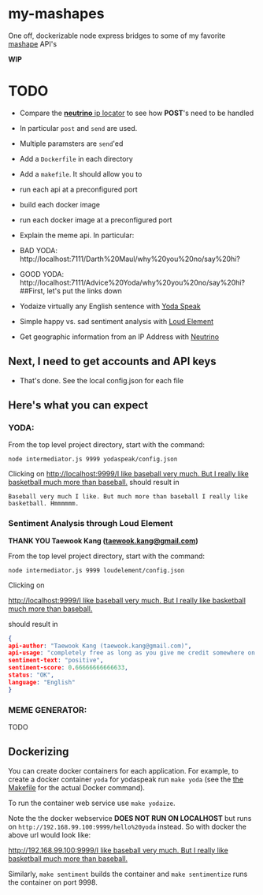 # my-mashapes

One off, dockerizable node express bridges to some of my favorite [mashape](https://www.mashape.com) API's

**WIP**

# TODO
* Compare the [**neutrino** ip locator](./neutrino/mashape-example.js) to see how **POST**'s need to be handled
 * In particular `post` and `send` are used.
 * Multiple paramsters are `send`'ed
* Add a `Dockerfile` in each directory
* Add a `makefile`. It should allow you to
 * run each api at a preconfigured port
 * build each docker image
 * run each docker image at a preconfigured port
* Explain the meme api. In particular:
 * BAD YODA: http://localhost:7111/Darth%20Maul/why%20you%20no/say%20hi?
 * GOOD YODA: http://localhost:7111/Advice%20Yoda/why%20you%20no/say%20hi?
##First, let's put the links down

* Yodaize virtually any English sentence with [Yoda Speak](https://www.mashape.com/ismaelc/yoda-speak)
* Simple happy vs. sad sentiment analysis with [Loud Element](https://www.mashape.com/loudelement/free-natural-language-processing-service)
* Get geographic information from an IP Address with [Neutrino](https://www.mashape.com/neutrinoapi/ip-info)

## Next, I need to get accounts and API keys

* That's done. See the local config.json for each file

## Here's what you can expect

### YODA:

From the top level project directory, start with the command:
```
node intermediator.js 9999 yodaspeak/config.json
```

Clicking on 
[http://localhost:9999/I like baseball very much. But I really like basketball much more than baseball.](http://localhost:9999/I%20like%20baseball%20very%20much.%20But%20I%20really%20like%20basketball%20much%20more%20than%20baseball.)
should result in 
```
Baseball very much I like. But much more than baseball I really like basketball. Hmmmmmm.
```

### Sentiment Analysis through Loud Element

**THANK YOU Taewook Kang (taewook.kang@gmail.com)**

From the top level project directory, start with the command:
```
node intermediator.js 9999 loudelement/config.json
```

Clicking on 

[http://localhost:9999/I like baseball very much. But I really like basketball much more than baseball.](http://localhost:9999/I%20like%20baseball%20very%20much.%20But%20I%20really%20like%20basketball%20much%20more%20than%20baseball.)

should result in 
```json
{
api-author: "Taewook Kang (taewook.kang@gmail.com)",
api-usage: "completely free as long as you give me credit somewhere on your website.",
sentiment-text: "positive",
sentiment-score: 0.66666666666633,
status: "OK",
language: "English"
}
```

### MEME GENERATOR:

TODO

## Dockerizing

You can create docker containers for each application.
For example, to create a docker container `yoda` for yodaspeak run
`make yoda` (see the [the Makefile](./Makefile) for the actual Docker command).

To run the container web service use `make yodaize`.

Note the the docker webservice **DOES NOT RUN ON LOCALHOST** but runs on 
`http://192.168.99.100:9999/hello%20yoda` instead. So with docker the above
url would look like:

[http://192.168.99.100:9999/I like baseball very much. But I really like basketball much more than baseball.](http://192.168.99.100:9999/I%20like%20baseball%20very%20much.%20But%20I%20really%20like%20basketball%20much%20more%20than%20baseball.)

Similarly, `make sentiment` builds the container
and `make sentimentize` runs the container on
port 9998.

